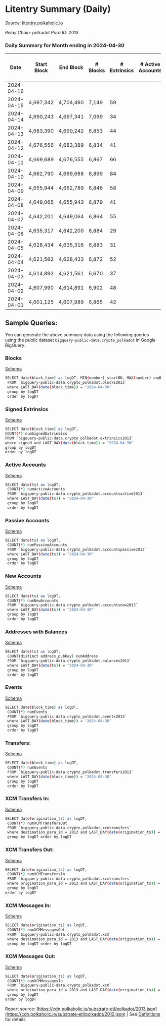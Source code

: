 # Litentry Summary (Daily)

_Source_: [litentry.polkaholic.io](https://litentry.polkaholic.io)

*Relay Chain*: polkadot
*Para ID*: 2013



### Daily Summary for Month ending in 2024-04-30


| Date    | Start Block | End Block | # Blocks | # Extrinsics | # Active Accounts | # Passive Accounts | # New Accounts | # Addresses | # Events  | # Transfers ($USD) | # XCM Transfers In ($USD) | # XCM Transfers Out ($USD) | # XCM In | # XCM Out | Issues |
|---------|-------------|-----------|----------|--------------|-------------------|--------------------|----------------|-------------|-----------|--------------------|---------------------------|----------------------------|----------|-----------|--------|
| 2024-04-16 |  |  |  |  |  |  |  |  |  |   |   |   |  |  |  |
| 2024-04-15 | 4,697,342 | 4,704,490 | 7,149 | 59 |  |  |  |  | 23,567 |   |   |   |  |  |  |
| 2024-04-14 | 4,690,243 | 4,697,341 | 7,099 | 34 |  |  |  |  | 23,260 |   |   |   |  |  |  |
| 2024-04-13 | 4,683,390 | 4,690,242 | 6,853 | 44 |  |  |  | 4,730 | 20,668 | 2  |   |   |  |  |  |
| 2024-04-12 | 4,676,556 | 4,683,389 | 6,834 | 41 |  |  |  | 4,730 | 22,812 | 11  |   |   |  |  |  |
| 2024-04-11 | 4,669,689 | 4,676,555 | 6,867 | 66 |  |  |  | 4,728 | 23,035 | 9  |   |   |  |  |  |
| 2024-04-10 | 4,662,790 | 4,669,688 | 6,899 | 84 |  |  |  | 4,727 | 23,260 | 20  |   |   |  |  |  |
| 2024-04-09 | 4,655,944 | 4,662,789 | 6,846 | 58 |  |  |  | 4,725 | 22,940 | 17  |   |   |  |  |  |
| 2024-04-08 | 4,649,065 | 4,655,943 | 6,879 | 41 |  |  |  | 4,725 | 22,884 |   |   |   |  |  |  |
| 2024-04-07 | 4,642,201 | 4,649,064 | 6,864 | 55 |  |  |  | 4,724 | 20,765 |   |   |   |  |  |  |
| 2024-04-06 | 4,635,317 | 4,642,200 | 6,884 | 29 |  |  |  | 4,724 | 22,800 | 1  |   |   |  |  |  |
| 2024-04-05 | 4,628,434 | 4,635,316 | 6,883 | 31 |  |  |  | 4,724 | 22,823 |   |   |   |  |  |  |
| 2024-04-04 | 4,621,562 | 4,628,433 | 6,872 | 52 |  |  |  | 4,724 | 22,966 | 5  |   |   |  |  |  |
| 2024-04-03 | 4,614,892 | 4,621,561 | 6,670 | 37 |  |  |  | 4,722 | 22,436 | 1  |   |   |  |  |  |
| 2024-04-02 | 4,607,990 | 4,614,891 | 6,902 | 48 |  |  |  | 4,722 | 20,773 | 6  |   |   |  |  |  |
| 2024-04-01 | 4,601,125 | 4,607,989 | 6,865 | 42 |  |  |  | 4,722 | 22,836 | 4  |   |   |  |  |  |

## Sample Queries:
You can generate the above summary data using the following queries using the public dataset `bigquery-public-data.crypto_polkadot` in Google BigQuery:


### Blocks 

[Schema](https://github.com/colorfulnotion/substrate-etl/blob/main/schema/blocks.json)

```bash
SELECT date(block_time) as logDT, MIN(number) startBN, MAX(number) endBN, COUNT(*) numBlocks 
 FROM `bigquery-public-data.crypto_polkadot.blocks2013`  
 where LAST_DAY(date(block_time)) = "2024-04-30" 
 group by logDT 
 order by logDT
```

### Signed Extrinsics 

[Schema](https://github.com/colorfulnotion/substrate-etl/blob/main/schema/extrinsics.json)

```bash
SELECT date(block_time) as logDT, 
COUNT(*) numSignedExtrinsics 
FROM `bigquery-public-data.crypto_polkadot.extrinsics2013`  
where signed and LAST_DAY(date(block_time)) = "2024-04-30" 
group by logDT 
order by logDT
```

### Active Accounts 

[Schema](https://github.com/colorfulnotion/substrate-etl/blob/main/schema/accountsactive.json)

```bash
SELECT date(ts) as logDT, 
 COUNT(*) numActiveAccounts 
 FROM `bigquery-public-data.crypto_polkadot.accountsactive2013` 
 where LAST_DAY(date(ts)) = "2024-04-30" 
 group by logDT 
 order by logDT
```

### Passive Accounts 

[Schema](https://github.com/colorfulnotion/substrate-etl/blob/main/schema/accountspassive.json)

```bash
SELECT date(ts) as logDT, 
 COUNT(*) numPassiveAccounts 
 FROM `bigquery-public-data.crypto_polkadot.accountspassive2013` 
 where LAST_DAY(date(ts)) = "2024-04-30" 
 group by logDT 
 order by logDT
```

### New Accounts 

[Schema](https://github.com/colorfulnotion/substrate-etl/blob/main/schema/accountsnew.json)

```bash
SELECT date(ts) as logDT, 
 COUNT(*) numNewAccounts 
 FROM `bigquery-public-data.crypto_polkadot.accountsnew2013` 
 where LAST_DAY(date(ts)) = "2024-04-30" 
 group by logDT
 order by logDT
```

### Addresses with Balances 

[Schema](https://github.com/colorfulnotion/substrate-etl/blob/main/schema/balances.json)

```bash
SELECT date(ts) as logDT,
 COUNT(distinct address_pubkey) numAddress 
 FROM `bigquery-public-data.crypto_polkadot.balances2013` 
 where LAST_DAY(date(ts)) = "2024-04-30" 
 group by logDT 
 order by logDT
```

### Events 

[Schema](https://github.com/colorfulnotion/substrate-etl/blob/main/schema/events.json)

```bash
SELECT date(block_time) as logDT, 
 COUNT(*) numEvents 
 FROM `bigquery-public-data.crypto_polkadot.events2013` 
 where LAST_DAY(date(block_time)) = "2024-04-30" 
 group by logDT 
 order by logDT
```

### Transfers:

[Schema](https://github.com/colorfulnotion/substrate-etl/blob/main/schema/transfers.json)

```bash
SELECT date(block_time) as logDT, 
 COUNT(*) numEvents 
 FROM `bigquery-public-data.crypto_polkadot.transfers2013` 
 where LAST_DAY(date(block_time)) = "2024-04-30" 
 group by logDT 
 order by logDT
```

### XCM Transfers In: 

[Schema](https://github.com/colorfulnotion/substrate-etl/blob/main/schema/xcmtransfers.json)

```bash
SELECT date(origination_ts) as logDT, 
 COUNT(*) numXCMTransfersOut 
 FROM `bigquery-public-data.crypto_polkadot.xcmtransfers` 
 where destination_para_id = 2013 and LAST_DAY(date(origination_ts)) = "2024-04-30" 
 group by logDT order by logDT
```

### XCM Transfers Out: 

[Schema](https://github.com/colorfulnotion/substrate-etl/blob/main/schema/xcmtransfers.json)

```bash
SELECT date(origination_ts) as logDT, 
 COUNT(*) numXCMTransfersIn 
 FROM `bigquery-public-data.crypto_polkadot.xcmtransfers` 
 where origination_para_id = 2013 and LAST_DAY(date(origination_ts)) = "2024-04-30" 
 group by logDT 
order by logDT
```

### XCM Messages In: 

[Schema](https://github.com/colorfulnotion/substrate-etl/blob/main/schema/xcm.json)

```bash
SELECT date(origination_ts) as logDT, 
 COUNT(*) numXCMMessagesOut 
 FROM `bigquery-public-data.crypto_polkadot.xcm` 
 where destination_para_id = 2013 and LAST_DAY(date(origination_ts)) = "2024-04-30" 
 group by logDT order by logDT
```

### XCM Messages Out: 

[Schema](https://github.com/colorfulnotion/substrate-etl/blob/main/schema/xcm.json)

```bash
SELECT date(origination_ts) as logDT, 
 COUNT(*) numXCMMessagesIn 
 FROM `bigquery-public-data.crypto_polkadot.xcm` 
 where origination_para_id = 2013 and LAST_DAY(date(origination_ts)) = "2024-04-30" 
 group by logDT 
order by logDT
```


Report source: [https://cdn.polkaholic.io/substrate-etl/polkadot/2013.json](https://cdn.polkaholic.io/substrate-etl/polkadot/2013.json) | See [Definitions](/DEFINITIONS.md) for details
